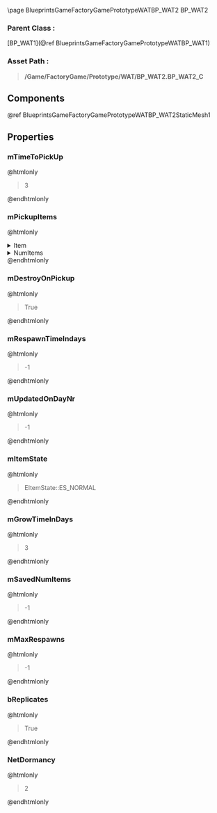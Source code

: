 \page BlueprintsGameFactoryGamePrototypeWATBP_WAT2 BP_WAT2
### Parent Class :
[BP_WAT1](@ref BlueprintsGameFactoryGamePrototypeWATBP_WAT1)
### Asset Path :
<b><blockquote>/Game/FactoryGame/Prototype/WAT/BP_WAT2.BP_WAT2_C</blockquote></b>
## Components

@ref BlueprintsGameFactoryGamePrototypeWATBP_WAT2StaticMesh1

## Properties

### mTimeToPickUp
@htmlonly
<blockquote>3</blockquote>
@endhtmlonly

### mPickupItems
@htmlonly
<details>
 <summary>Item</summary>
<details>
 <summary>ItemClass</summary>
<b><a href="_blueprints_game_factory_game_prototype_w_a_t_desc__w_a_t2.html"><blockquote>Desc_WAT2</blockquote></a></b>
</details>
<details>
 <summary>ItemState</summary>
<details>
 <summary>ActorPtr</summary>
<details>
 <summary>$Empty</summary>
<blockquote>True</blockquote>
</details>
</details>
</details>
</details>
<details>
 <summary>NumItems</summary>
<blockquote>1</blockquote>
</details>
@endhtmlonly

### mDestroyOnPickup
@htmlonly
<blockquote>True</blockquote>
@endhtmlonly

### mRespawnTimeIndays
@htmlonly
<blockquote>-1</blockquote>
@endhtmlonly

### mUpdatedOnDayNr
@htmlonly
<blockquote>-1</blockquote>
@endhtmlonly

### mItemState
@htmlonly
<blockquote>EItemState::ES_NORMAL</blockquote>
@endhtmlonly

### mGrowTimeInDays
@htmlonly
<blockquote>3</blockquote>
@endhtmlonly

### mSavedNumItems
@htmlonly
<blockquote>-1</blockquote>
@endhtmlonly

### mMaxRespawns
@htmlonly
<blockquote>-1</blockquote>
@endhtmlonly

### bReplicates
@htmlonly
<blockquote>True</blockquote>
@endhtmlonly

### NetDormancy
@htmlonly
<blockquote>2</blockquote>
@endhtmlonly

